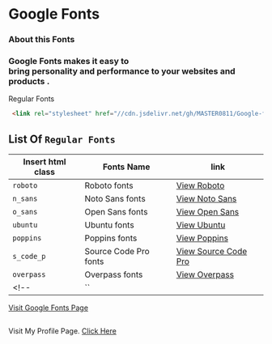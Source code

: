 # Google Fonts

### About this Fonts
<h3>Google Fonts makes it easy to<br>bring personality and performance to your websites and products .</h3>


Regular Fonts
```html
 <link rel="stylesheet" href="//cdn.jsdelivr.net/gh/MASTER0811/Google-fonts-api.css/src/regular_fonts.css">
```



## List Of `Regular Fonts`
| Insert html class | Fonts Name | link |
| ----------------- | ---------- | ---- |
| `roboto` | Roboto fonts | [View Roboto](https://fonts.google.com/specimen/Roboto) |
| `n_sans` | Noto Sans fonts | [View Noto Sans](https://fonts.google.com/noto/specimen/Noto+Sans) |
| `o_sans` | Open Sans fonts | [View Open Sans](https://fonts.google.com/specimen/Open+Sans) |
| `ubuntu` | Ubuntu fonts | [View Ubuntu](https://fonts.google.com/specimen/Ubuntu) |
| `poppins` | Poppins fonts | [View Poppins](https://fonts.google.com/specimen/Poppins) |
| `s_code_p` | Source Code Pro fonts | [View Source Code Pro](https://fonts.google.com/specimen/Source+Code+Pro) |
| `overpass` | Overpass fonts | [View Overpass](https://fonts.google.com/specimen/Overpass) |
<!-- | `` |  | [View here]() | -->


<a href="">Visit Google Fonts Page</a>

##
Visit My Profile Page. [Click Here](https://github.com/MASTER0811)
